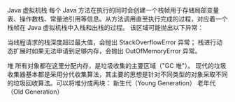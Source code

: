 Java 虚拟机栈
每个 Java 方法在执行的同时会创建一个栈帧用于存储局部变量表、操作数栈、常量池引用等信息。从方法调用直至执行完成的过程，对应着一个栈帧在 Java 虚拟机栈中入栈和出栈的过程。
该区域可能抛出以下异常：

当线程请求的栈深度超过最大值，会抛出 StackOverflowError 异常；
栈进行动态扩展时如果无法申请到足够内存，会抛出 OutOfMemoryError 异常。

堆
所有对象都在这里分配内存，是垃圾收集的主要区域（"GC 堆"）。
现代的垃圾收集器基本都是采用分代收集算法，其主要的思想是针对不同类型的对象采取不同的垃圾回收算法。可以将堆分成两块：
新生代（Young Generation）
老年代（Old Generation）
